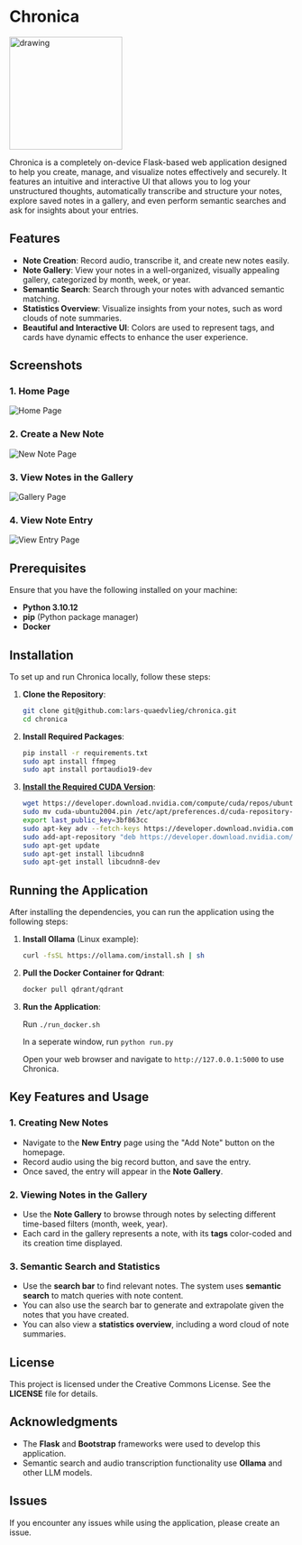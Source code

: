 # Chronica

<img src="res/logo.jpg" alt="drawing" width="200"/>

Chronica is a completely on-device Flask-based web application designed to help you create, manage, and visualize notes effectively and securely. It features an intuitive and interactive UI that allows you to log your unstructured thoughts, automatically transcribe and structure your notes, explore saved notes in a gallery, and even perform semantic searches and ask for insights about your entries.

## Features

- **Note Creation**: Record audio, transcribe it, and create new notes easily.
- **Note Gallery**: View your notes in a well-organized, visually appealing gallery, categorized by month, week, or year.
- **Semantic Search**: Search through your notes with advanced semantic matching.
- **Statistics Overview**: Visualize insights from your notes, such as word clouds of note summaries.
- **Beautiful and Interactive UI**: Colors are used to represent tags, and cards have dynamic effects to enhance the user experience.

## Screenshots

### 1. Home Page
![Home Page](res/home.png)

### 2. Create a New Note
![New Note Page](res/record.png)

### 3. View Notes in the Gallery
![Gallery Page](res/gallery.png)

### 4. View Note Entry
![View Entry Page](res/view_entry.png)

## Prerequisites

Ensure that you have the following installed on your machine:

- **Python 3.10.12**
- **pip** (Python package manager)
- **Docker**

## Installation

To set up and run Chronica locally, follow these steps:

1. **Clone the Repository**:

    ```sh
    git clone git@github.com:lars-quaedvlieg/chronica.git
    cd chronica
    ```

2. **Install Required Packages**:

    ```sh
    pip install -r requirements.txt
    sudo apt install ffmpeg
    sudo apt install portaudio19-dev
    ```

3. **[Install the Required CUDA Version](https://stackoverflow.com/questions/66977227/could-not-load-dynamic-library-libcudnn-so-8-when-running-tensorflow-on-ubun)**:

   ```sh
   wget https://developer.download.nvidia.com/compute/cuda/repos/ubuntu2004/x86_64/cuda-ubuntu2004.pin
   sudo mv cuda-ubuntu2004.pin /etc/apt/preferences.d/cuda-repository-pin-600
   export last_public_key=3bf863cc
   sudo apt-key adv --fetch-keys https://developer.download.nvidia.com/compute/cuda/repos/ubuntu2004/x86_64/${last_public_key}.pub
   sudo add-apt-repository "deb https://developer.download.nvidia.com/compute/cuda/repos/ubuntu2004/x86_64/ /"
   sudo apt-get update
   sudo apt-get install libcudnn8
   sudo apt-get install libcudnn8-dev
   ```

## Running the Application

After installing the dependencies, you can run the application using the following steps:

1. **Install Ollama** (Linux example):

    ```sh
    curl -fsSL https://ollama.com/install.sh | sh
    ```

2. **Pull the Docker Container for Qdrant**:

    ```sh
    docker pull qdrant/qdrant
    ```

3. **Run the Application**:

    Run `./run_docker.sh`
   
    In a seperate window, run `python run.py`
   
    Open your web browser and navigate to `http://127.0.0.1:5000` to use Chronica.

## Key Features and Usage

### 1. Creating New Notes
- Navigate to the **New Entry** page using the "Add Note" button on the homepage.
- Record audio using the big record button, and save the entry.
- Once saved, the entry will appear in the **Note Gallery**.

### 2. Viewing Notes in the Gallery
- Use the **Note Gallery** to browse through notes by selecting different time-based filters (month, week, year).
- Each card in the gallery represents a note, with its **tags** color-coded and its creation time displayed.

### 3. Semantic Search and Statistics
- Use the **search bar** to find relevant notes. The system uses **semantic search** to match queries with note content.
- You can also use the search bar to generate and extrapolate given the notes that you have created.
- You can also view a **statistics overview**, including a word cloud of note summaries.

## License

This project is licensed under the Creative Commons License. See the **LICENSE** file for details.

## Acknowledgments

- The **Flask** and **Bootstrap** frameworks were used to develop this application.
- Semantic search and audio transcription functionality use **Ollama** and other LLM models.

## Issues

If you encounter any issues while using the application, please create an issue.

